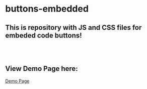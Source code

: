 # buttons-embedded
<h2> This is repository with JS and CSS files for embeded code buttons!  </h2>
<br/>
<br/>
<h2> View Demo Page here: </h2>
<a href="https://github.com/resurvey/buttons-embedded">Demo Page</a>
